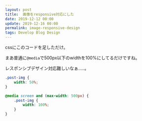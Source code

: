 ```yaml
---
layout: post
title:  画像をresponsive対応にした
date: 2019-12-12 00:00
update: 2019-12-16 00:00
permalink: image-responsive-design
tags: Develop Blog Design
---
```

cssにこのコードを足しただけ。

まあ普通に`@media`で500px以下のwidthを100%にしてるだけですね。

レスポンシブデザイン対応難しいなぁ.....。
```css
.post-img {
    width: 50%;
}

@media screen and (max-width: 500px) {
    .post-img {
        width: 100%;
    }
}
```